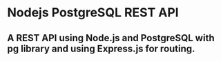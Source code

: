 # Nodejs PostgreSQL REST API
## A REST API using Node.js and PostgreSQL with pg library and using Express.js for routing.